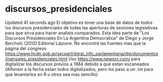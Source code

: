 # discursos_presidenciales
 Updated 41 seconds ago  El objetivo es tener una base de datos de todos los discursos presidenciales de todas las aperturas de sesiones legislativas para que sirva para hacer analisis comparados.  Esta idea parte de "Los Discursos Presidenciales En La Argentina Democratica" de Diego y Jorge Bercholc (2012) Editorial Lajoune.  No encontré las fuentes mas que la página del congreso https://www.hcdn.gob.ar/secparl/dgral_info_parlamentaria/dip/documentos/mensajes_presidenciales.html  Uso https://www.newocr.com/ para digitalizar los discursos previos a 1984 debido a que estan escaneados (Alfonsin a la fecha estan todos digitalizados, pero los paso a un .txt para que levantarlos en R u otros sea mas sencillo)
